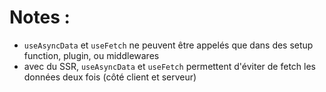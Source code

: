 # Notes :

- `useAsyncData` et `useFetch` ne peuvent être appelés que dans des setup function, plugin, ou middlewares
- avec du SSR, `useAsyncData` et `useFetch` permettent d'éviter de fetch les données deux fois (côté client et serveur)
